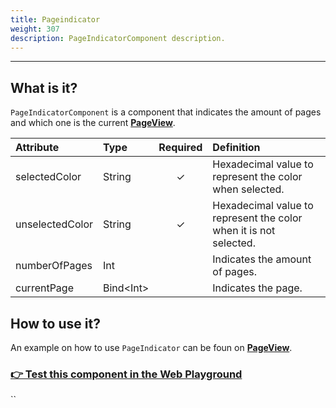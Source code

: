 ```yaml
---
title: Pageindicator
weight: 307
description: PageIndicatorComponent description.
---
```


---

## What is it?

`PageIndicatorComponent` is a component that indicates the amount of pages and which one is the current [**PageView**](pageview.md). 

| Attribute | Type | Required | Definition |
| :--- | :--- | :---: | :--- |
| selectedColor | String | ✓ | Hexadecimal value to represent the color when selected. |
| unselectedColor | String | ✓ | Hexadecimal value to represent the color when it is not selected. |
| numberOfPages | Int |   | Indicates the amount of pages.  |
| currentPage | Bind&lt;Int&gt; |   | Indicates the page.  |

## How to use it? 

An example on how to use `PageIndicator` can be foun on [**PageView**](pageview.md#como-usar).

### [👉 Test this component in the Web Playground​](https://beagle-playground.netlify.app/#/demo/default-components/pageview.json)

\`\`
